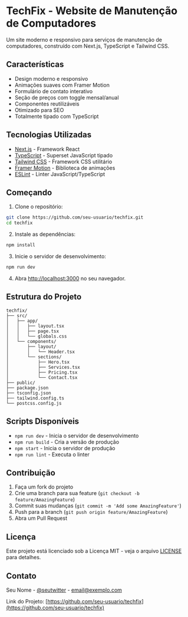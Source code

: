 # TechFix - Website de Manutenção de Computadores

Um site moderno e responsivo para serviços de manutenção de computadores, construído com Next.js, TypeScript e Tailwind CSS.

## Características

- Design moderno e responsivo
- Animações suaves com Framer Motion
- Formulário de contato interativo
- Seção de preços com toggle mensal/anual
- Componentes reutilizáveis
- Otimizado para SEO
- Totalmente tipado com TypeScript

## Tecnologias Utilizadas

- [Next.js](https://nextjs.org/) - Framework React
- [TypeScript](https://www.typescriptlang.org/) - Superset JavaScript tipado
- [Tailwind CSS](https://tailwindcss.com/) - Framework CSS utilitário
- [Framer Motion](https://www.framer.com/motion/) - Biblioteca de animações
- [ESLint](https://eslint.org/) - Linter JavaScript/TypeScript

## Começando

1. Clone o repositório:
```bash
git clone https://github.com/seu-usuario/techfix.git
cd techfix
```

2. Instale as dependências:
```bash
npm install
```

3. Inicie o servidor de desenvolvimento:
```bash
npm run dev
```

4. Abra [http://localhost:3000](http://localhost:3000) no seu navegador.

## Estrutura do Projeto

```
techfix/
├── src/
│   ├── app/
│   │   ├── layout.tsx
│   │   ├── page.tsx
│   │   └── globals.css
│   └── components/
│       ├── layout/
│       │   └── Header.tsx
│       └── sections/
│           ├── Hero.tsx
│           ├── Services.tsx
│           ├── Pricing.tsx
│           └── Contact.tsx
├── public/
├── package.json
├── tsconfig.json
├── tailwind.config.ts
└── postcss.config.js
```

## Scripts Disponíveis

- `npm run dev` - Inicia o servidor de desenvolvimento
- `npm run build` - Cria a versão de produção
- `npm start` - Inicia o servidor de produção
- `npm run lint` - Executa o linter

## Contribuição

1. Faça um fork do projeto
2. Crie uma branch para sua feature (`git checkout -b feature/AmazingFeature`)
3. Commit suas mudanças (`git commit -m 'Add some AmazingFeature'`)
4. Push para a branch (`git push origin feature/AmazingFeature`)
5. Abra um Pull Request

## Licença

Este projeto está licenciado sob a Licença MIT - veja o arquivo [LICENSE](LICENSE) para detalhes.

## Contato

Seu Nome - [@seutwitter](https://twitter.com/seutwitter) - email@exemplo.com

Link do Projeto: [https://github.com/seu-usuario/techfix](https://github.com/seu-usuario/techfix) 